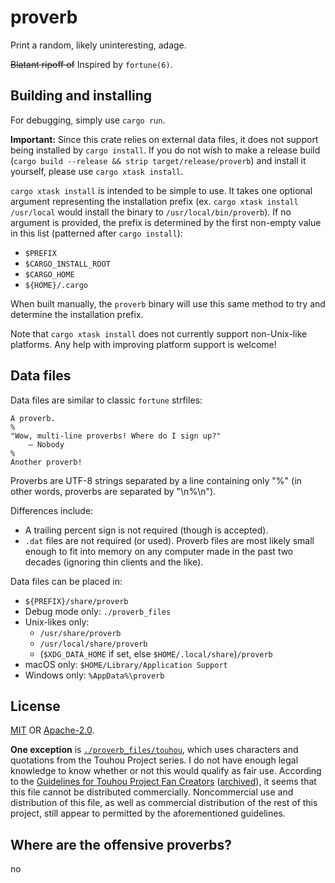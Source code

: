 # proverb
Print a random, likely uninteresting, adage.

~~Blatant ripoff of~~ Inspired by `fortune(6)`.

## Building and installing
For debugging, simply use `cargo run`.

**Important:** Since this crate relies on external data files, it does not
support being installed by `cargo install`. If you do not wish to make a release
build (`cargo build --release && strip target/release/proverb`) and install it
yourself, please use `cargo xtask install`.

`cargo xtask install` is intended to be simple to use. It takes one optional
argument representing the installation prefix (ex.
`cargo xtask install /usr/local` would install the binary to
`/usr/local/bin/proverb`). If no argument is provided, the prefix is determined
by the first non-empty value in this list (patterned after `cargo install`):
* `$PREFIX`
* `$CARGO_INSTALL_ROOT`
* `$CARGO_HOME`
* `${HOME}/.cargo`

When built manually, the `proverb` binary will use this same method to try and
determine the installation prefix.

Note that `cargo xtask install` does not currently support non-Unix-like
platforms. Any help with improving platform support is welcome!

## Data files
Data files are similar to classic `fortune` strfiles:
```
A proverb.
%
"Wow, multi-line proverbs! Where do I sign up?"
    — Nobody
%
Another proverb!
```

Proverbs are UTF-8 strings separated by a line containing only "%"
(in other words, proverbs are separated by "\n%\n").

Differences include:
* A trailing percent sign is not required (though is accepted).
* `.dat` files are not required (or used). Proverb files are most likely small
  enough to fit into memory on any computer made in the past two decades
  (ignoring thin clients and the like).

Data files can be placed in:
* `${PREFIX}/share/proverb`
* Debug mode only: `./proverb_files`
* Unix-likes only:
  * `/usr/share/proverb`
  * `/usr/local/share/proverb`
  * (`$XDG_DATA_HOME` if set, else `$HOME/.local/share`)`/proverb`
* macOS only: `$HOME/Library/Application Support`
* Windows only: `%AppData%\proverb`

## License
[MIT] OR [Apache-2.0].

**One exception** is [`./proverb_files/touhou`], which uses characters and
quotations from the Touhou Project series. I do not have enough legal knowledge
to know whether or not this would qualify as fair use. According to the
[Guidelines for Touhou Project Fan Creators] ([archived]),
it seems that this file cannot be distributed commercially. Noncommercial use
and distribution of this file, as well as commercial distribution of the rest
of this project, still appear to permitted by the aforementioned guidelines.

[MIT]: https://github.com/PatchMixolydic/proverb/blob/main/LICENSE-MIT
[Apache-2.0]: https://github.com/PatchMixolydic/proverb/blob/main/LICENSE-APACHE
[`./proverb_files/touhou`]: https://github.com/PatchMixolydic/proverb/blob/main/proverb_files/touhou
[Guidelines for Touhou Project Fan Creators]: https://touhou-project.news/guidelines_en/
[archived]: https://web.archive.org/web/20210607213949/https://touhou-project.news/guidelines_en/

## Where are the offensive proverbs?
no
